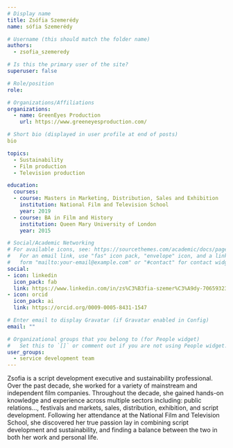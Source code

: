 ```yaml
---
# Display name
title: Zsófia Szemerédy
name: sófia Szemerédy

# Username (this should match the folder name)
authors:
  - zsofia_szemeredy

# Is this the primary user of the site?
superuser: false

# Role/position
role:

# Organizations/Affiliations
organizations:
  - name: GreenEyes Production
    url: https://www.greeneyesproduction.com/

# Short bio (displayed in user profile at end of posts)
bio

topics:
  - Sustainability
  - Film production
  - Television production

education:
  courses:
  - course: Masters in Marketing, Distribution, Sales and Exhibition
    institution: National Film and Television School
    year: 2019
  - course: BA in Film and History
    institution: Queen Mary University of London
    year: 2015

# Social/Academic Networking
# For available icons, see: https://sourcethemes.com/academic/docs/page-builder/#icons
#   For an email link, use "fas" icon pack, "envelope" icon, and a link in the
#   form "mailto:your-email@example.com" or "#contact" for contact widget.
social:
- icon: linkedin
  icon_pack: fab
  link: https://www.linkedin.com/in/zs%C3%B3fia-szemer%C3%A9dy-70659323/
- icon: orcid
  icon_pack: ai
  link: https://orcid.org/0009-0005-8431-1547

# Enter email to display Gravatar (if Gravatar enabled in Config)
email: ""

# Organizational groups that you belong to (for People widget)
#   Set this to `[]` or comment out if you are not using People widget.
user_groups:
  - service development team
---
```


Zsofia is a script development executive and sustainability professional.
Over the past decade, she worked for a variety of mainstream and independent film companies. Throughout the decade, she gained hands-on knowledge and experience across multiple sectors including: public relations…, festivals and markets, sales, distribution, exhibition, and script development. Following her attendance at the National Film and Television School, she discovered her true passion lay in combining script development and sustainability, and finding a balance between the two in both her work and personal life.
